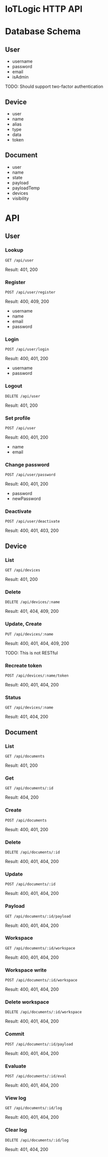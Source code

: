 # IoTLogic HTTP API

# Database Schema

## User

- username
- password
- email
- isAdmin

TODO: Should support two-factor authentication

## Device

- user
- name
- alias
- type
- data
- token

## Document

- user
- name
- state
- payload
- payloadTemp
- devices
- visibility

# API

## User

### Lookup

`GET /api/user`

Result: 401, 200

### Register

`POST /api/user/register`

Result: 400, 409, 200

- username
- name
- email
- password

### Login

`POST /api/user/login`

Result: 400, 401, 200

- username
- password

### Logout

`DELETE /api/user`

Result: 401, 200

### Set profile

`POST /api/user`

Result: 400, 401, 200

- name
- email

### Change password

`POST /api/user/password`

Result: 400, 401, 200

- password
- newPassword

### Deactivate

`POST /api/user/deactivate`

Result: 400, 401, 403, 200

## Device

### List

`GET /api/devices`

Result: 401, 200

### Delete

`DELETE /api/devices/:name`

Result: 401, 404, 409, 200

### Update, Create

`PUT /api/devices/:name`

Result: 400, 401, 404, 409, 200

TODO: This is not RESTful

### Recreate token

`POST /api/devices/:name/token`

Result: 400, 401, 404, 200

### Status

`GET /api/devices/:name`

Result: 401, 404, 200

## Document

### List

`GET /api/documents`

Result: 401, 200

### Get

`GET /api/documents/:id`

Result: 404, 200

### Create

`POST /api/documents`

Result: 400, 401, 200

### Delete

`DELETE /api/documents/:id`

Result: 400, 401, 404, 200

### Update

`POST /api/documents/:id`

Result: 400, 401, 404, 200

### Payload

`GET /api/documents/:id/payload`

Result: 400, 401, 404, 200

### Workspace

`GET /api/documents/:id/workspace`

Result: 400, 401, 404, 200

### Workspace write

`POST /api/documents/:id/workspace`

Result: 400, 401, 404, 200

### Delete workspace

`DELETE /api/documents/:id/workspace`

Result: 400, 401, 404, 200

### Commit

`POST /api/documents/:id/payload`

Result: 400, 401, 404, 200

### Evaluate

`POST /api/documents/:id/eval`

Result: 400, 401, 404, 200

### View log

`GET /api/documents/:id/log`

Result: 400, 401, 404, 200

### Clear log

`DELETE /api/documents/:id/log`

Result: 401, 404, 200
